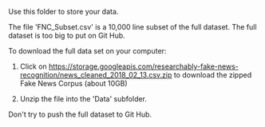 Use this folder to store your data. 

The file 'FNC_Subset.csv' is a 10,000 line subset of the full dataset. The full dataset is too big to put on Git Hub. 

To download the full data set on your computer:

1) Click on https://storage.googleapis.com/researchably-fake-news-recognition/news_cleaned_2018_02_13.csv.zip to download the zipped Fake News Corpus (about 10GB)

2) Unzip the file into the 'Data' subfolder.

Don't try to push the full dataset to Git Hub.